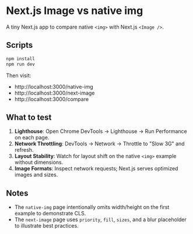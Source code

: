 # Next.js Image vs native img

A tiny Next.js app to compare native `<img>` with Next.js `<Image />`.

## Scripts
```bash
npm install
npm run dev
```

Then visit:
- http://localhost:3000/native-img
- http://localhost:3000/next-image
- http://localhost:3000/compare

## What to test

1. **Lighthouse**: Open Chrome DevTools → Lighthouse → Run Performance on each page.
2. **Network Throttling**: DevTools → Network → Throttle to "Slow 3G" and refresh.
3. **Layout Stability**: Watch for layout shift on the native `<img>` example without dimensions.
4. **Image Formats**: Inspect network requests; Next.js serves optimized images and sizes.

## Notes
- The `native-img` page intentionally omits width/height on the first example to demonstrate CLS.
- The `next-image` page uses `priority`, `fill`, `sizes`, and a blur placeholder to illustrate best practices.
